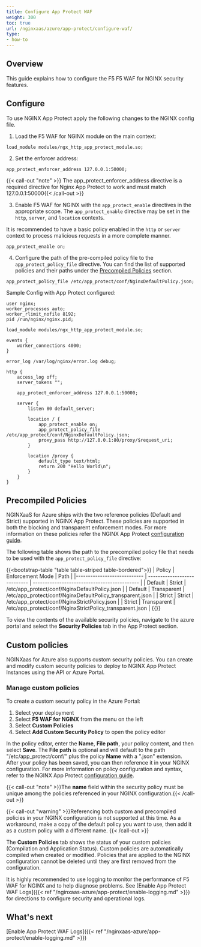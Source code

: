 ```yaml
---
title: Configure App Protect WAF
weight: 300
toc: true
url: /nginxaas/azure/app-protect/configure-waf/
type:
- how-to
---
```


## Overview

This guide explains how to configure the F5 F5 WAF for NGINX security features.

## Configure

To use NGINX App Protect apply the following changes to the NGINX config file.

1. Load the F5 WAF for NGINX module on the main context:

```nginx
load_module modules/ngx_http_app_protect_module.so;
```

2. Set the enforcer address:

```nginx
app_protect_enforcer_address 127.0.0.1:50000;
```

{{< call-out "note" >}} The app_protect_enforcer_address directive is a required directive for Nginx App Protect to work and must match 127.0.0.1:50000{{< /call-out >}}


3. Enable F5 WAF for NGINX with the `app_protect_enable` directives in the appropriate scope. The `app_protect_enable` directive may be set in the `http`, `server`, and `location` contexts.

It is recommended to have a basic policy enabled in the `http` or `server` context to process malicious requests in a more complete manner.

```nginx
app_protect_enable on;
```

4. Configure the path of the pre-compiled policy file to the `app_protect_policy_file` directive. You can find the list of supported policies and their paths under the [Precompiled Policies](#precompiled-policies) section.

```nginx
app_protect_policy_file /etc/app_protect/conf/NginxDefaultPolicy.json;
```

Sample Config with App Protect configured:

```nginx
user nginx;
worker_processes auto;
worker_rlimit_nofile 8192;
pid /run/nginx/nginx.pid;

load_module modules/ngx_http_app_protect_module.so;

events {
    worker_connections 4000;
}

error_log /var/log/nginx/error.log debug;

http {
    access_log off;
    server_tokens "";

    app_protect_enforcer_address 127.0.0.1:50000;

    server {
        listen 80 default_server;

        location / {
            app_protect_enable on;
            app_protect_policy_file /etc/app_protect/conf/NginxDefaultPolicy.json;
            proxy_pass http://127.0.0.1:80/proxy/$request_uri;
        }

        location /proxy {
            default_type text/html;
            return 200 "Hello World\n";
        }
    }
}
```

## Precompiled Policies

NGINXaaS for Azure ships with the two reference policies (Default and Strict) supported in NGINX App Protect. These policies are supported in both the blocking and transparent enforcement modes.
For more information on these policies refer the NGINX App Protect [configuration guide](https://docs.nginx.com/nginx-app-protect-waf/v5/configuration-guide/configuration/).

The following table shows the path to the precompiled policy file that needs to be used with the `app_protect_policy_file` directive:

{{<bootstrap-table "table table-striped table-bordered">}}
  | Policy                      | Enforcement Mode             | Path                                         |
  |---------------------------- | ---------------------------- | -------------------------------------------- |
  | Default                     | Strict                       | /etc/app_protect/conf/NginxDefaultPolicy.json |
  | Default                     | Transparent                  | /etc/app_protect/conf/NginxDefaultPolicy_transparent.json |
  | Strict                      | Strict                       | /etc/app_protect/conf/NginxStrictPolicy.json |
  | Strict                      | Transparent                  | /etc/app_protect/conf/NginxStrictPolicy_transparent.json |
{{</bootstrap-table>}}

To view the contents of the available security policies, navigate to the azure portal and select the **Security Policies** tab in the App Protect section.

## Custom policies

NGINXaas for Azure also supports custom security policies. You can create and modify custom security policies to deploy to NGINX App Protect Instances using the API or Azure Portal.

### Manage custom policies

To create a custom security policy in the Azure Portal:

1. Select your deployment
2. Select **F5 WAF for NGINX** from the menu on the left
3. Select **Custom Policies**
4. Select **Add Custom Security Policy** to open the policy editor

In the policy editor, enter the **Name**, **File path**, your policy content, and then select **Save**. The **File path** is optional and will default to the path "/etc/app_protect/conf/" plus the policy **Name** with a ".json" extension. After your policy has been saved, you can then reference it in your NGINX configuration. For more information on policy configuration and syntax, refer to the NGINX App Protect [configuration guide](https://docs.nginx.com/nginx-app-protect-waf/v5/configuration-guide/configuration/).

{{< call-out "note" >}}The **name** field within the security policy must be unique among the policies referenced in your NGINX configuration.{{< /call-out >}}

{{< call-out "warning" >}}Referencing both custom and precompiled policies in your NGINX configuration is not supported at this time. 
As a workaround, make a copy of the default policy you want to use, then add it as a custom policy with a different name.
{{< /call-out >}}

The **Custom Policies** tab shows the status of your custom policies (Compilation and Application Status). Custom policies are automatically compiled when created or modified. Policies that are applied to the NGINX configuration cannot be deleted until they are first removed from the configuration. 

It is highly recommended to use logging to monitor the performance of F5 WAF for NGINX and to help diagnose problems. See [Enable App Protect WAF Logs]({{< ref "/nginxaas-azure/app-protect/enable-logging.md" >}}) for directions to configure security and operational logs.

## What's next

[Enable App Protect WAF Logs]({{< ref "/nginxaas-azure/app-protect/enable-logging.md" >}})
